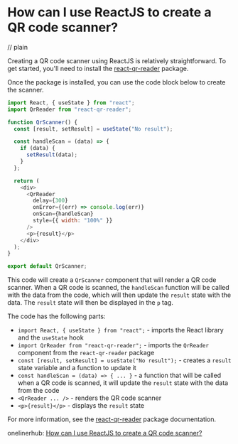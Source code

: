 # How can I use ReactJS to create a QR code scanner?
// plain

Creating a QR code scanner using ReactJS is relatively straightforward. To get started, you'll need to install the [react-qr-reader](https://www.npmjs.com/package/react-qr-reader) package.

Once the package is installed, you can use the code block below to create the scanner.

```javascript
import React, { useState } from "react";
import QrReader from "react-qr-reader";

function QrScanner() {
  const [result, setResult] = useState("No result");

  const handleScan = (data) => {
    if (data) {
      setResult(data);
    }
  };

  return (
    <div>
      <QrReader
        delay={300}
        onError={(err) => console.log(err)}
        onScan={handleScan}
        style={{ width: "100%" }}
      />
      <p>{result}</p>
    </div>
  );
}

export default QrScanner;
```

This code will create a `QrScanner` component that will render a QR code scanner. When a QR code is scanned, the `handleScan` function will be called with the data from the code, which will then update the `result` state with the data. The `result` state will then be displayed in the `p` tag.

The code has the following parts:

* `import React, { useState } from "react";` - imports the React library and the `useState` hook
* `import QrReader from "react-qr-reader";` - imports the `QrReader` component from the `react-qr-reader` package
* `const [result, setResult] = useState("No result");` - creates a `result` state variable and a function to update it
* `const handleScan = (data) => { ... }` - a function that will be called when a QR code is scanned, it will update the `result` state with the data from the code
* `<QrReader ... />` - renders the QR code scanner
* `<p>{result}</p>` - displays the `result` state

For more information, see the [react-qr-reader](https://www.npmjs.com/package/react-qr-reader) package documentation.

onelinerhub: [How can I use ReactJS to create a QR code scanner?](https://onelinerhub.com/reactjs/how-can-i-use-reactjs-to-create-a-qr-code-scanner)